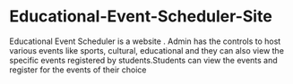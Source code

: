 # Educational-Event-Scheduler-Site
Educational Event Scheduler is a website . Admin has the controls to host various events like sports, cultural, educational and they can also view the specific events registered by students.Students can view the events and register for the events of their choice
